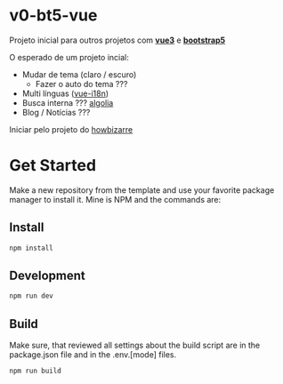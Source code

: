 # v0-bt5-vue
Projeto inicial para outros projetos com [__vue3__](https://vuejs.org/) e [__bootstrap5__](https://getbootstrap.com/)

O esperado de um projeto incial:
- Mudar de tema (claro / escuro)
  - Fazer o auto do tema ???
- Multi línguas ([vue-i18n](https://vue-i18n.intlify.dev/))
- Busca interna ??? [algolia](https://www.algolia.com/developers)
- Blog / Notícias ???

Iniciar pelo projeto do [howbizarre](https://github.com/howbizarre/starter-template-vue-3-bootstrap-5-sass-dark-theme-typescript)


# Get Started

Make a new repository from the template and use your favorite package manager to install it. Mine is NPM and the commands are:

## Install

```bash
npm install
```

## Development

```bash
npm run dev
```

## Build

Make sure, that reviewed all settings about the build script are in the package.json file and in the .env.[mode] files.

```bash
npm run build
```
